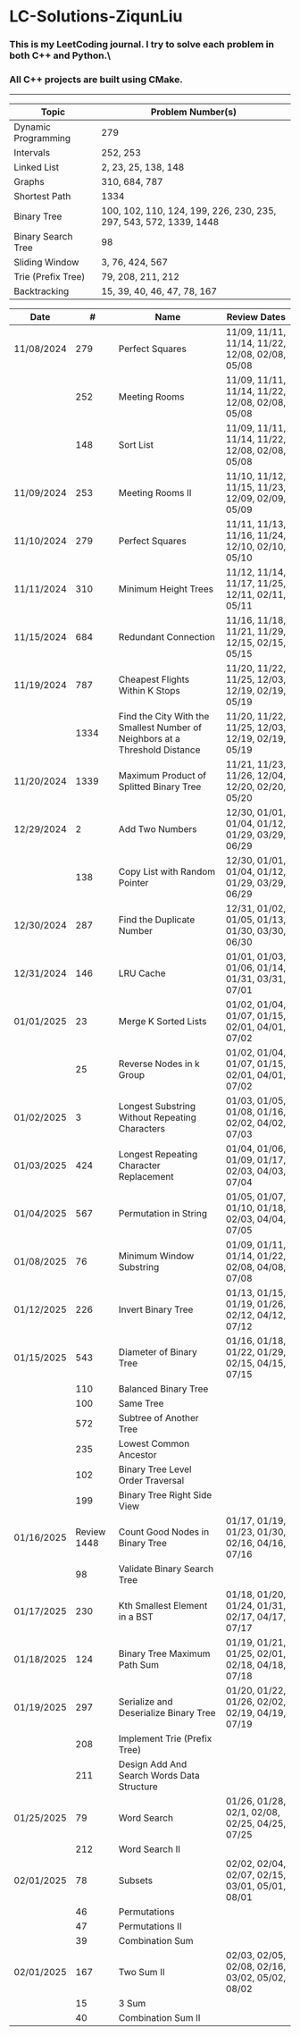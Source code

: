 # LC-Solutions-ZiqunLiu

### This is my LeetCoding journal. I try to solve each problem in both C++ and Python.\
### All C++ projects are built using CMake.
---

| Topic                 | Problem Number(s)                                                 |
|-----------------------|-------------------------------------------------------------------|
| Dynamic Programming   | 279                                                               |
| Intervals             | 252, 253                                                          |
| Linked List           | 2, 23, 25, 138, 148                                               |
| Graphs                | 310, 684, 787                                                     |
| Shortest Path         | 1334                                                              |
| Binary Tree           | 100, 102, 110, 124, 199, 226, 230, 235, 297, 543, 572, 1339, 1448 |
| Binary Search Tree    | 98                                                                |
| Sliding Window        | 3, 76, 424, 567                                                   |
| Trie (Prefix Tree)    | 79, 208, 211, 212                                                 |
| Backtracking          | 15, 39, 40, 46, 47, 78, 167                                       |

| Date       | #    | Name                                                                    | Review Dates                                           |
|------------|------|-------------------------------------------------------------------------|--------------------------------------------------------|
| 11/08/2024 | 279  | Perfect Squares                                                         | 11/09, 11/11, 11/14, 11/22, 12/08, 02/08, 05/08        |
|            | 252  | Meeting Rooms                                                           | 11/09, 11/11, 11/14, 11/22, 12/08, 02/08, 05/08        |
|            | 148  | Sort List                                                               | 11/09, 11/11, 11/14, 11/22, 12/08, 02/08, 05/08        |
| 11/09/2024 | 253  | Meeting Rooms II                                                        | 11/10, 11/12, 11/15, 11/23, 12/09, 02/09, 05/09        |
| 11/10/2024 | 279  | Perfect Squares                                                         | 11/11, 11/13, 11/16, 11/24, 12/10, 02/10, 05/10        |
| 11/11/2024 | 310  | Minimum Height Trees                                                    | 11/12, 11/14, 11/17, 11/25, 12/11, 02/11, 05/11        |
| 11/15/2024 | 684  | Redundant Connection                                                    | 11/16, 11/18, 11/21, 11/29, 12/15, 02/15, 05/15        |
| 11/19/2024 | 787  | Cheapest Flights Within K Stops                                         | 11/20, 11/22, 11/25, 12/03, 12/19, 02/19, 05/19        |
|            | 1334 | Find the City With the Smallest Number of Neighbors at a Threshold Distance | 11/20, 11/22, 11/25, 12/03, 12/19, 02/19, 05/19    |
| 11/20/2024 | 1339 | Maximum Product of Splitted Binary Tree                                 | 11/21, 11/23, 11/26, 12/04, 12/20, 02/20, 05/20        |
| 12/29/2024 | 2    | Add Two Numbers                                                         | 12/30, 01/01, 01/04, 01/12, 01/29, 03/29, 06/29        |
|            | 138  | Copy List with Random Pointer                                           | 12/30, 01/01, 01/04, 01/12, 01/29, 03/29, 06/29        |
| 12/30/2024 | 287  | Find the Duplicate Number                                               | 12/31, 01/02, 01/05, 01/13, 01/30, 03/30, 06/30        |
| 12/31/2024 | 146  | LRU Cache                                                               | 01/01, 01/03, 01/06, 01/14, 01/31, 03/31, 07/01        |
| 01/01/2025 | 23   | Merge K Sorted Lists                                                    | 01/02, 01/04, 01/07, 01/15, 02/01, 04/01, 07/02        |
|            | 25   | Reverse Nodes in k Group                                                | 01/02, 01/04, 01/07, 01/15, 02/01, 04/01, 07/02        |
| 01/02/2025 | 3    | Longest Substring Without Repeating Characters                          | 01/03, 01/05, 01/08, 01/16, 02/02, 04/02, 07/03        |
| 01/03/2025 | 424  | Longest Repeating Character Replacement                                 | 01/04, 01/06, 01/09, 01/17, 02/03, 04/03, 07/04        |
| 01/04/2025 | 567  | Permutation in String                                                   | 01/05, 01/07, 01/10, 01/18, 02/03, 04/04, 07/05        |
| 01/08/2025 | 76   | Minimum Window Substring                                                | 01/09, 01/11, 01/14, 01/22, 02/08, 04/08, 07/08        |
| 01/12/2025 | 226  | Invert Binary Tree                                                      | 01/13, 01/15, 01/19, 01/26, 02/12, 04/12, 07/12        |
| 01/15/2025 | 543  |  Diameter of Binary Tree                                                | 01/16, 01/18, 01/22, 01/29, 02/15, 04/15, 07/15        |
|            | 110  |  Balanced Binary Tree                                                   |                                                        |
|            | 100  |  Same Tree                                                              |                                                        |
|            | 572  |  Subtree of Another Tree                                                |                                                        |
|            | 235  |  Lowest Common Ancestor                                                 |                                                        |
|            | 102  |  Binary Tree Level Order Traversal                                      |                                                        |
|            | 199  |  Binary Tree Right Side View                                            |                                                        |
| 01/16/2025 | Review 1448 |  Count Good Nodes in Binary Tree                                 | 01/17, 01/19, 01/23, 01/30, 02/16, 04/16, 07/16        |
|            | 98   |  Validate Binary Search Tree                                            |                                                        |
| 01/17/2025 | 230  |  Kth Smallest Element in a BST                                          | 01/18, 01/20, 01/24, 01/31, 02/17, 04/17, 07/17        |
| 01/18/2025 | 124  |  Binary Tree Maximum Path Sum                                           | 01/19, 01/21, 01/25, 02/01, 02/18, 04/18, 07/18        |
| 01/19/2025 | 297  |  Serialize and Deserialize Binary Tree                                  | 01/20, 01/22, 01/26, 02/02, 02/19, 04/19, 07/19        |
|            | 208  |  Implement Trie (Prefix Tree)                                           |                                                        |
|            | 211  |  Design Add And Search Words Data Structure                             |                                                        |
| 01/25/2025 | 79   |  Word Search                                                            | 01/26, 01/28, 02/1, 02/08, 02/25, 04/25, 07/25         |
|            | 212  |  Word Search II                                                         |                                                        |
| 02/01/2025 | 78   |  Subsets                                                                | 02/02, 02/04, 02/07, 02/15, 03/01, 05/01, 08/01        |
|            | 46   |  Permutations                                                           |                                                        |
|            | 47   |  Permutations II                                                        |                                                        |
|            | 39   |  Combination Sum                                                        |                                                        |
| 02/01/2025 | 167  |  Two Sum II                                                             | 02/03, 02/05, 02/08, 02/16, 03/02, 05/02, 08/02        |
|            | 15   |  3 Sum                                                                  |                                                        |
|            | 40   |  Combination Sum II                                                     |                                                        |

